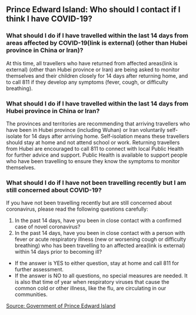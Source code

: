 ## Prince Edward Island: Who should I contact if I think I have COVID-19?

### What should I do if I have travelled within the last 14 days from areas affected by COVID-19(link is external) (other than Hubei province in China or Iran)?
At this time, all travellers who have returned from affected areas(link is external) (other than Hubei province or Iran) are being asked to monitor themselves and their children closely for 14 days after returning home, and to call 811 if they develop any symptoms (fever, cough, or difficulty breathing).

### What should I do if I have travelled within the last 14 days from Hubei province in China or Iran?
The provinces and territories are recommending that arriving travellers who have been in Hubei province (including Wuhan) or Iran voluntarily self-isolate for 14 days after arriving home. Self-isolation means these travellers should stay at home and not attend school or work. Returning travellers from Hubei are encouraged to call 811 to connect with local Public Health for further advice and support. Public Health is available to support people who have been travelling to ensure they know the symptoms to monitor themselves.

### What should I do if I have not been travelling recently but I am still concerned about COVID-19?
If you have not been travelling recently but are still concerned about coronavirus, please read the following questions carefully:

1. In the past 14 days, have you been in close contact with a confirmed case of novel coronavirus?
2. In the past 14 days, have you been in close contact with a person with fever or acute respiratory illness (new or worsening cough or difficulty breathing) who has been travelling to an affected area(link is external) within 14 days prior to becoming ill?

- If the answer is YES to either question, stay at home and call 811 for further assessment.
- If the answer is NO to all questions, no special measures are needed. It is also that time of year when respiratory viruses that cause the common cold or other illness, like the flu, are circulating in our communities. 

[Source: Government of Prince Edward Island](https://www.princeedwardisland.ca/en/information/health-and-wellness/coronavirus-covid-19-infection-frequently-asked-questions)